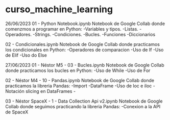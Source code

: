 # curso_machine_learning
26/06/2023
  01 - Python Notebook.ipynb
  Notebook de Google Collab donde comenzmos a programar en Python:
    -Variables y tipos.
    -Listas.
    -Operadores.
    -Strings.
    -Condiciones.
    -Bucles.
    -Funciones
    -Diccionarios
      
  02 - Condicionales.ipynb
  Notebook de Google Collab donde practicamos los condicionales en Python:
    -Operadores de comparacion
    -Uso de If 
    -Uso de Elif
    -Uso do Else

27/06/2023
  01 - Néstor M5 - 03 - Bucles.ipynb
    Notebook de Google Collab donde practicamos los bucles en Python:
      -Uso de While
      -Uso de For
  
  02 - Néstor M4 - 10 - Pandas.ipynb
    Notebook de Google Collab donde practicamos la libreria Pandas:
      -Import
      -DataFrame
      -Uso de loc e iloc
      -Notación slicing en DataFrames
      -
    
  03 - Néstor SpaceX - 1 - Data Collection Api v2.ipynb
    Notebook de Google Collab donde seguimos practicando la libreria Pandas:
      -Conexion a la API de SpaceX 
